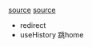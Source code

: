 [source](https://juejin.cn/post/6984667855115517988#heading-2)
[source](https://juejin.cn/post/6844904021233238024)
- redirect 
- useHistory 跳home